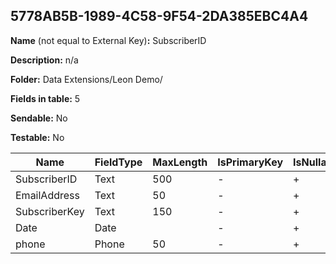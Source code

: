## 5778AB5B-1989-4C58-9F54-2DA385EBC4A4

**Name** (not equal to External Key)**:** SubscriberID

**Description:** n/a

**Folder:** Data Extensions/Leon Demo/

**Fields in table:** 5

**Sendable:** No

**Testable:** No

| Name | FieldType | MaxLength | IsPrimaryKey | IsNullable | DefaultValue |
| --- | --- | --- | --- | --- | --- |
| SubscriberID | Text | 500 | - | + |  |
| EmailAddress | Text | 50 | - | + |  |
| SubscriberKey | Text | 150 | - | + |  |
| Date | Date |  | - | + |  |
| phone | Phone | 50 | - | + |  |
